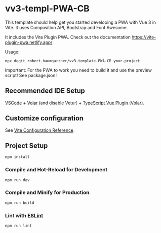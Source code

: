 # vv3-templ-PWA-CB

This template should help get you started developing a PWA with Vue 3 in Vite. It uses Composition API, Bootstrap and Font Awesome.

It includes the Vite Plugin PWA. Check out the documentation https://vite-plugin-pwa.netlify.app/


Usage:
```
npx degit robert-baumgartner/vv3-template-PWA-CB your-project
```

Important: For the PWA to work you need to build it and use the preview script! See package.json!

## Recommended IDE Setup

[VSCode](https://code.visualstudio.com/) + [Volar](https://marketplace.visualstudio.com/items?itemName=johnsoncodehk.volar) (and disable Vetur) + [TypeScript Vue Plugin (Volar)](https://marketplace.visualstudio.com/items?itemName=johnsoncodehk.vscode-typescript-vue-plugin).

## Customize configuration

See [Vite Configuration Reference](https://vitejs.dev/config/).

## Project Setup

```sh
npm install
```

### Compile and Hot-Reload for Development

```sh
npm run dev
```

### Compile and Minify for Production

```sh
npm run build
```

### Lint with [ESLint](https://eslint.org/)

```sh
npm run lint
```
